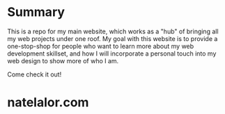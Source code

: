# Summary
This is a repo for my main website, which works as a "hub" of bringing all my web projects under one roof. My goal with this website is to provide a one-stop-shop for people who want to learn more about my web development skillset, and how I will incorporate a personal touch into my web design to show more of who I am. 

Come check it out!
# natelalor.com
